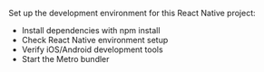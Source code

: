 Set up the development environment for this React Native project:
- Install dependencies with npm install
- Check React Native environment setup
- Verify iOS/Android development tools
- Start the Metro bundler